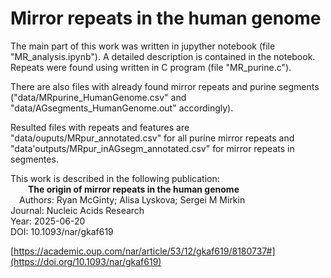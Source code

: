 # Mirror repeats in the human genome
The main part of this work was written in jupyther notebook (file "MR_analysis.ipynb"). A detailed description is contained in the notebook. Repeats were found using written in C program (file "MR_purine.c"). 

There are also files with already found mirror repeats and purine segments ("data/MRpurine_HumanGenome.csv" and "data/AGsegments_HumanGenome.out" accordingly). 

Resulted files with repeats and features are "data/ouputs/MRpur_annotated.csv" for all purine mirror repeats and "data'outputs/MRpur_inAGsegm_annotated.csv" for mirror repeats in segmentes.

This work is described in the following publication:\
&emsp;&emsp;__The origin of mirror repeats in the human genome__\
&emsp;Authors: Ryan McGinty; Alisa Lyskova; Sergei M Mirkin\
Journal: Nucleic Acids Research\
Year: 2025-06-20\
DOI: 10.1093/nar/gkaf619

[https://academic.oup.com/nar/article/53/12/gkaf619/8180737#](https://doi.org/10.1093/nar/gkaf619)
